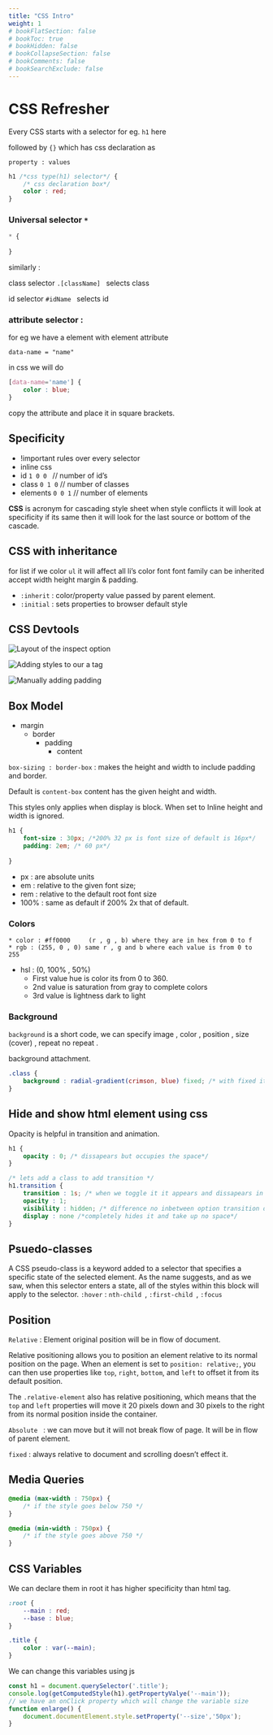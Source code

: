 ```yaml
---
title: "CSS Intro"
weight: 1
# bookFlatSection: false
# bookToc: true
# bookHidden: false
# bookCollapseSection: false
# bookComments: false
# bookSearchExclude: false
---
```


# CSS Refresher



Every CSS starts with a selector for eg. `h1` here

followed by `{}` which has css declaration as

`property : values`



```css
h1 /*css type(h1) selector*/ {
    /* css declaration box*/
    color : red;
}
```



### Universal selector `*` 

```css
* { 
    
}
```

similarly : 

class selector `.[className] ` selects class

id selector `#idName ` selects id



### attribute selector :  

for eg we have a element with element attribute

`data-name = "name"`

in css we will do 

```css
[data-name='name'] {
    color : blue;
}
```

copy the attribute and place it in square brackets.



## Specificity

* !important rules over every selector
* inline css 
* id `1 0 0 ` // number of id’s
* class `0 1 0` // number of classes
* elements `0 0 1` // number of elements

**CSS** is acronym for cascading style sheet when style conflicts it will look at specificity if its same then it will look for the last source or bottom of the cascade.



## CSS with inheritance

for list if we color `ul` it will affect all li’s color font font family can be inherited accept width height margin & padding.



* `:inherit` : color/property value passed by parent element.
* `:initial`  : sets properties to browser default style

## CSS Devtools

![Layout of the inspect option](https://res.cloudinary.com/dg3gyk0gu/image/upload/v1550792075/transcript-images/debug-css-with-the-chrome-devtools-inspect-option.jpg)



![Adding styles to our a tag](https://res.cloudinary.com/dg3gyk0gu/image/upload/v1550792076/transcript-images/debug-css-with-the-chrome-devtools-a-tag.jpg)



![Manually adding padding](https://res.cloudinary.com/dg3gyk0gu/image/upload/v1550792077/transcript-images/debug-css-with-the-chrome-devtools-padding.jpg)



## Box Model

* margin
  * border
    * padding
      * content

`box-sizing : border-box` : makes the height and width to include padding and border.

Default is `content-box` content has the given height and width.

This styles only applies when display is block. When set to Inline height and width is ignored.



```css
h1 {
    font-size : 30px; /*200% 32 px is font size of default is 16px*/
    padding: 2em; /* 60 px*/
    
}
```



* px : are absolute units
* em : relative to the given font size;
* rem : relative to the default root font size
* 100% : same as default if 200% 2x that of default.

### Colors

	* color : #ff0000     (r , g , b) where they are in hex from 0 to f
	* rgb : (255, 0 , 0) same r , g and b where each value is from 0 to 255

 * hsl : (0, 100% , 50%)   
   * First value hue is color its from 0  to 360.   
   * 2nd value is saturation from gray to complete colors
   * 3rd value is lightness dark to light



### Background

`background` is a short code, we can specify image , color , position , size (cover) , repeat no repeat . 

background attachment.

```css
.class {
    background : radial-gradient(crimson, blue) fixed; /* with fixed it will remain at center*/
}
```



## Hide and show html element using css

Opacity is helpful in transition and animation.

```css
h1 {
    opacity : 0; /* dissapears but occupies the space*/
}

/* lets add a class to add transition */
h1.transition {
    transition : 1s; /* when we toggle it it appears and dissapears in 1sec*/
    opacity : 1;
    visibility : hidden; /* difference no inbetween option transition doesnt work*/
    display : none /*completely hides it and take up no space*/
}
```



## Psuedo-classes

A CSS pseudo-class is a keyword added to a selector that specifies a specific state of the selected element. As the name suggests, and as we saw, when this selector enters a state, all of the styles within this block will apply to the selector. `:hover` : `nth-child `, `:first-child `, `:focus` 



## Position 

`Relative` : Element original position will be in flow of document. 

Relative positioning allows you to position an element relative to its normal position on the page. When an element is set to `position: relative;`, you can then use properties like `top`, `right`, `bottom`, and `left` to offset it from its default position.

The `.relative-element` also has relative positioning, which means that the `top` and `left` properties will move it 20 pixels down and 30 pixels to the right from its normal position inside the container.

`Absolute ` :  we can move but it will not break flow of page. It will be in flow of parent element.

`fixed` : always relative to document and scrolling doesn’t effect it.



## Media Queries

```css
@media (max-width : 750px) {
    /* if the style goes below 750 */
}

@media (min-width : 750px) {
    /* if the style goes above 750 */
}
```



## CSS Variables

We can declare them in root it has higher specificity than html tag.

```css
:root {
    --main : red;
    --base : blue;
}

.title {
    color : var(--main);
}
```



We can change this variables using js 

```js
const h1 = document.querySelector('.title');
console.log(getComputedStyle(h1).getPropertyValye('--main'));
// we have an onClick property which will change the variable size
function enlarge() {
    document.documentElement.style.setProperty('--size','50px');
}
```



















